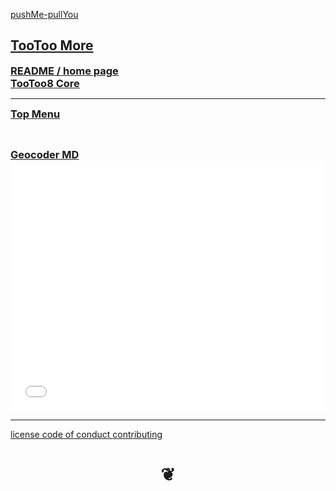 <style>

h3 { margin: 0 }


</style>


[pushMe-pullYou]( https://pushme-pullyou.github.io )

## [TooToo More]( index.html )

### [README / home page]( #README.md )

### [TooToo8 Core]( ../tootoo8-core/index.html )

***

### [Top Menu]( #index-menu.md )

&nbsp;


### [Geocoder MD]( #menu-geocoder.md )

<iframe id = "ifrGeocoder" src = "./plugins/view-geocoder.html" width = "100%" height = "400" frameBorder = "0" ></iframe>


***

[license         ]( #../tootoo8-core/page/foot-license.md )
[code of conduct ]( #../tootoo8-core/page/foot-code-of-conduct.md )
[contributing    ]( #../tootoo8-core/page/foot-contributing.md )

<h1 style=text-align:center; > &#x2766; </h1>
